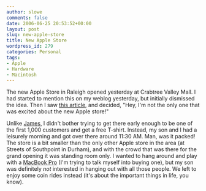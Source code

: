 ```yaml
---
author: slowe
comments: false
date: 2006-06-25 20:53:52+00:00
layout: post
slug: new-apple-store
title: New Apple Store
wordpress_id: 279
categories: Personal
tags:
- Apple
- Hardware
- Macintosh
---
```


The new Apple Store in Raleigh opened yesterday at Crabtree Valley Mall. I had started to mention this on my weblog yesterday, but initially dismissed the idea. Then I saw [this article](http://www.jbctech.com/2006/06/25/new-apple-store-in-raleigh/), and decided, "Hey, I'm not the only one that was excited about the new Apple store!"

Unlike [James](http://www.jbctech.com/), I didn't bother trying to get there early enough to be one of the first 1,000 customers and get a free T-shirt. Instead, my son and I had a leisurely morning and got over there around 11:30 AM. Man, was it packed! The store is a bit smaller than the only other Apple store in the area (at Streets of Southpoint in Durham), and with the crowd that was there for the grand opening it was standing room only. I wanted to hang around and play with a [MacBook Pro](http://www.apple.com/macbookpro/) (I'm trying to talk myself into buying one), but my son was definitely _not_ interested in hanging out with all those people. We left to enjoy some coin rides instead (it's about the important things in life, you know).
